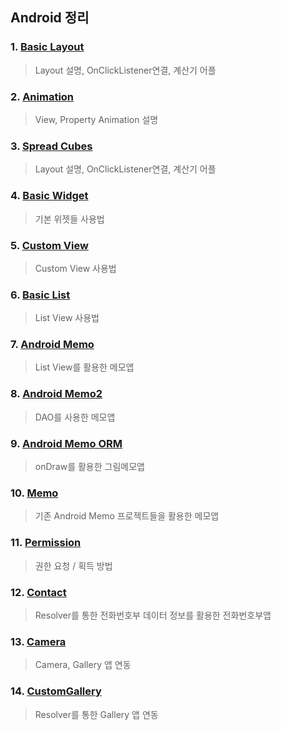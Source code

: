 ## Android 정리

### 1. [Basic Layout](https://github.com/mnisdh/Android/tree/master/android/BasicLayout)
  > Layout 설명, OnClickListener연결, 계산기 어플


### 2. [Animation](https://github.com/mnisdh/Android/tree/master/android/Animation)
  > View, Property Animation 설명


### 3. [Spread Cubes](https://github.com/mnisdh/Android/tree/master/android/SpreadCubes)
  > Layout 설명, OnClickListener연결, 계산기 어플


### 4. [Basic Widget](https://github.com/mnisdh/Android/tree/master/android/BasicWidget)
  > 기본 위젯들 사용법


### 5. [Custom View](https://github.com/mnisdh/Android/tree/master/android/CoustomView)
  > Custom View 사용법


### 6. [Basic List](https://github.com/mnisdh/Android/tree/master/android/BasicList)
  > List View 사용법


### 7. [Android Memo](https://github.com/mnisdh/Android/tree/master/android/AndroidMemo)
  > List View를 활용한 메모앱


### 8. [Android Memo2](https://github.com/mnisdh/Android/tree/master/android/AndroidMemo2)
  > DAO를 사용한 메모앱


### 9. [Android Memo ORM](https://github.com/mnisdh/Android/tree/master/android/AndroidMemoORM)
  > onDraw를 활용한 그림메모앱


### 10. [Memo](https://github.com/mnisdh/Android/tree/master/android/Memo)
  > 기존 Android Memo 프로젝트들을 활용한 메모앱


### 11. [Permission](https://github.com/mnisdh/Android/tree/master/android/Permission)
  > 권한 요청 / 획득 방법


### 12. [Contact](https://github.com/mnisdh/Android/tree/master/android/Contact)
  > Resolver를 통한 전화번호부 데이터 정보를 활용한 전화번호부앱


### 13. [Camera](https://github.com/mnisdh/Android/tree/master/android/Camera)
  > Camera, Gallery 앱 연동


### 14. [CustomGallery](https://github.com/mnisdh/Android/tree/master/android/CustomGallery)
  > Resolver를 통한 Gallery 앱 연동
